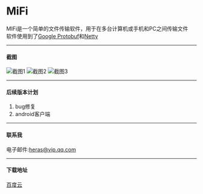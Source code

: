 MiFi
==============================================
MIFi是一个简单的文件传输软件，用于在多台计算机或手机和PC之间传输文件  
软件使用到了[Google Protobuf](https://github.com/google/protobuf)和[Netty](http://netty.io/)
***
#### 截图
![截图1](screenshot/windows/screenshop1.png)
![截图2](screenshot/windows/screenshop2.png)
![截图3](screenshot/windows/screenshop3.png)
***
#### 后续版本计划
1. bug修复
2. android客户端
***
#### 联系我
电子邮件:<heras@vip.qq.com>
***
#### 下载地址
[百度云](http://pan.baidu.com/s/1boD6e1h)